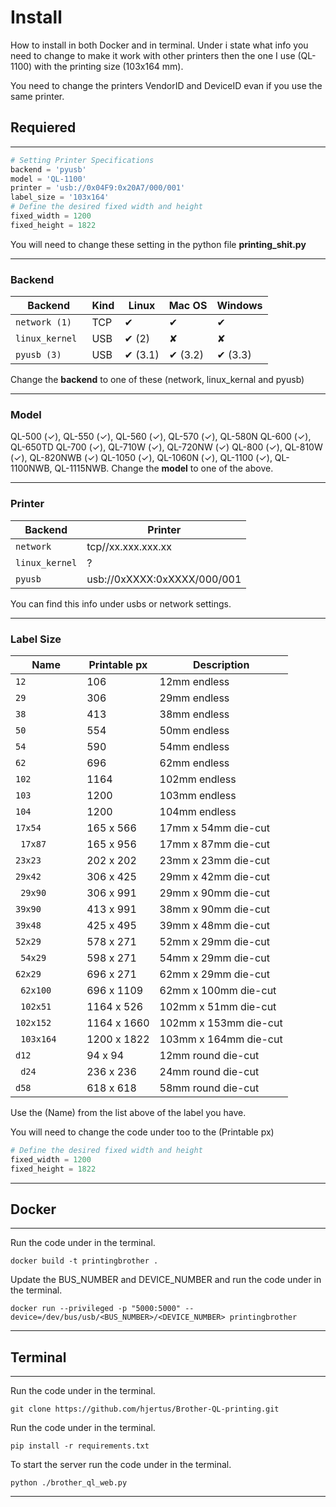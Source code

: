 # Install

How to install in both Docker and in terminal. Under i state what info you need to change to make it work with other printers then the one I use (QL-1100) with the printing size (103x164 mm).

You need to change the printers VendorID and DeviceID evan if you use the same printer. 

## Requiered

***

```python
# Setting Printer Specifications
backend = 'pyusb'
model = 'QL-1100'
printer = 'usb://0x04F9:0x20A7/000/001'
label_size = '103x164'
# Define the desired fixed width and height
fixed_width = 1200
fixed_height = 1822
```

You will need to change these setting in the python file **printing_shit.py**
***
### Backend
| Backend      | Kind                                 | Linux | Mac OS | Windows |
| ----------- |--------------------------------------|-------|--------|---------|
| `network (1)	`      | TCP                                  | ✔| ✔|✔ |
| `linux_kernel`      | USB                                  | 	✔ (2)|✘ |✘ |
| `pyusb (3)`    | USB |	✔ (3.1) |✔ (3.2) |✔ (3.3) |

Change the **backend** to one of these (network, linux_kernal and pyusb)
***
### Model
QL-500 (✓), QL-550 (✓), QL-560 (✓), QL-570 (✓), QL-580N QL-600 (✓), QL-650TD QL-700 (✓), QL-710W (✓), QL-720NW (✓) QL-800 (✓), QL-810W (✓), QL-820NWB (✓) QL-1050 (✓), QL-1060N (✓), QL-1100 (✓), QL-1100NWB, QL-1115NWB.
Change the **model** to one of the above. 

***
### Printer

| Backend      | Printer                     |
| ----------- |-----------------------------| 
| `network`      | tcp//xx.xxx.xxx.xx          |
| `linux_kernel`| ?                           |
| `pyusb`    | usb://0xXXXX:0xXXXX/000/001 |

You can find this info under usbs or network settings. 

***
### Label Size

| Name  | Printable px                    | Description|
|-------|----------------------------| -|
| `12`  |106         |12mm endless |
| `29`  |306       | 29mm endless|
| `38`  | 413           | 38mm endless|
| `50`  | 554           |50mm endless |
| `54`  | 590           | 54mm endless|
| `62`  |696            |  62mm endless|
| `102` |1164 |102mm endless|
| `103` |1200  | 103mm endless|
| `104` | 1200      |104mm endless|
| ` 17x54 `    |165 x  566| 17mm x 54mm die-cut|
| ` 17x87`    |165 x  956|17mm x 87mm die-cut|
| `23x23 `    |202 x  202 |23mm x 23mm die-cut|
| ` 29x42 `    | 306 x  425 |  29mm x 42mm die-cut|
| ` 29x90`    | 306 x  991 |29mm x 90mm die-cut|
| ` 39x90 `    | 413 x  991 |38mm x 90mm die-cut|
| ` 39x48 `    |  425 x  495 | 39mm x 48mm die-cut|
| ` 52x29 `    | 578 x  271 |52mm x 29mm die-cut|
| ` 54x29`    |  598 x  271 | 54mm x 29mm die-cut|
| ` 62x29 `    | 696 x  271 |62mm x 29mm die-cut|
| ` 62x100`    |696 x 1109 |62mm x 100mm die-cut|
| ` 102x51`    |1164 x  526|102mm x 51mm die-cut|
| ` 102x152 `    | 1164 x 1660  |102mm x 153mm die-cut|
| ` 103x164`    | 1200 x 1822 |103mm x 164mm die-cut|
| `d12         `    |94 x   94 | 12mm round die-cut|
| ` d24`    | 236 x  236 |24mm round die-cut|
| ` d58  `    | 618 x  618    | 58mm round die-cut|


Use the (Name) from the list above of the label you have.

You will need to change the code under too to the (Printable px)


```python
# Define the desired fixed width and height
fixed_width = 1200
fixed_height = 1822
```

***
## Docker
***

Run the code under in the terminal. 

```shell
docker build -t printingbrother .
```

Update the BUS_NUMBER and DEVICE_NUMBER and run the code under in the terminal. 
```shell
docker run --privileged -p "5000:5000" --device=/dev/bus/usb/<BUS_NUMBER>/<DEVICE_NUMBER> printingbrother

```

***

## Terminal
***
Run the code under in the terminal.
```shell
git clone https://github.com/hjertus/Brother-QL-printing.git
```

Run the code under in the terminal.
```shell
pip install -r requirements.txt
```

To start the server run the code under in the terminal. 
```shell
python ./brother_ql_web.py
```

***
